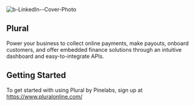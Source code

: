 
![b-LinkedIn--Cover-Photo](https://github.com/pluralonline/.github/assets/28298004/50451dfa-260d-4363-9fce-1fe309d0a812)

## Plural

Power your business to collect online payments, make payouts, onboard customers, and offer embedded finance solutions through an intuitive dashboard and easy-to-integrate APIs.


## Getting Started

To get started with using Plural by Pinelabs, sign up at https://www.pluralonline.com/

<!--

**Here are some ideas to get you started:**

🙋‍♀️ A short introduction - what is your organization all about?
🌈 Contribution guidelines - how can the community get involved?
👩‍💻 Useful resources - where can the community find your docs? Is there anything else the community should know?
🍿 Fun facts - what does your team eat for breakfast?
🧙 Remember, you can do mighty things with the power of [Markdown](https://docs.github.com/github/writing-on-github/getting-started-with-writing-and-formatting-on-github/basic-writing-and-formatting-syntax)
-->
